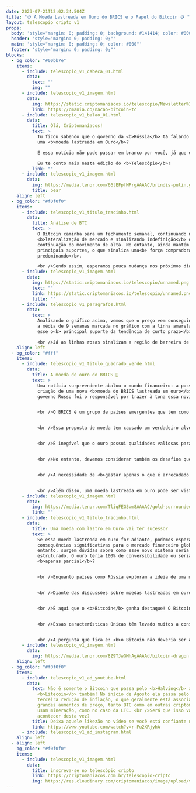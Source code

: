 ```yaml
---
date: 2023-07-21T12:02:34.504Z
title: "🪙 A Moeda Lastreada em Ouro do BRICS e o Papel do Bitcoin 🪙 "
layout: telescopio_cripto_v1
props:
  body: 'style="margin: 0; padding: 0; background: #141414; color: #000"'
  header: 'style="margin: 0; padding: 0;"'
  main: 'style="margin: 0; padding: 0; color: #000"'
  footer: 'style="margin: 0; padding: 0;"'
blocks:
  - bg_color: "#00bb7e"
    items:
      - include: telescopio_v1_cabeca_01.html
        data:
          text: ""
          img: ""
      - include: telescopio_v1_imagem.html
        data:
          img: https://static.criptomaniacos.io/telescopio/Newsletter%20-%20Copia%202.png
          link: https://cmania.co/nacao-bitcoin-tc
      - include: telescopio_v1_balao_01.html
        data:
          title: Olá, Criptomaníacos!
          text: >
            Tu ficou sabendo que o governo da <b>Rússia</b> tá falando em criar
            uma <b>moeda lastreada em Ouro</b>?

            E essa notícia não pode passar em branco por você, já que ela envolve diretamente o Brasil, sil, sil… 🇧🇷

            Eu te conto mais nesta edição do <b>Telescópio</b>!
          link: ""
      - include: telescopio_v1_imagem.html
        data:
          img: https://media.tenor.com/66tEFpfMPrgAAAAC/brindis-putin.gif
          title: bear
    align: left
  - bg_color: "#f0f0f0"
    items:
      - include: telescopio_v1_titulo_tracinho.html
        data:
          title: Análise de BTC
          text: >
            O Bitcoin caminha para um fechamento semanal, continuando na
            <b>lateralização de mercado e sinalizando indefinição</b> quanto à
            continuação do movimento de alta. No entanto, ainda mantém os
            principais suportes, o que sinaliza uma<b> força compradora
            predominando</b>.

            <br />Sendo assim, esperamos pouca mudança nos próximos dias até que ocorra um rompimento, e o preço volte a ganhar tendência.
      - include: telescopio_v1_imagem.html
        data:
          img: https://static.criptomaniacos.io/telescopio/unnamed.png
          text: ""
          link: https://static.criptomaniacos.io/telescopio/unnamed.png
          title: ""
      - include: telescopio_v1_paragrafos.html
        data:
          text: >
            Analisando o gráfico acima, vemos que o preço vem conseguindo manter
            a média de 9 semanas marcada no gráfico com a linha amarela, sendo
            esse o<b> principal suporte da tendência de curto prazo</b>.

            <br />Já as linhas rosas sinalizam a região de barreira de <b>resistências</b> que precisam ser superadas para buscar os alvos marcados no gráfico com as linhas brancas.
    align: left
  - bg_color: "#fff"
    items:
      - include: telescopio_v1_titulo_quadrado_verde.html
        data:
          title: A moeda de ouro do BRICS 🥇
          text: >
            Uma notícia surpreendente abalou o mundo financeiro: a possível
            criação de uma nova <b>moeda do BRICS lastreada em ouro</b>. O
            governo Russo foi o responsável por trazer à tona essa novidade.


            <br />O BRICS é um grupo de países emergentes que tem como objetivo a cooperação econômica e o desenvolvimento em conjunto. O grupo é formado por <b>Brasil, Rússia, Índia, China e África do Sul</b>.


            <br />Essa proposta de moeda tem causado um verdadeiro alvoroço. Afinal, se ela se concretizar, pode representar <b>o maior choque monetário do sistema financeiro das últimas cinco décadas</b>. A questão que fica é: por que o ouro como lastro da moeda do BRICS?


            <br />É inegável que o ouro possui qualidades valiosas para ser um lastro monetário sólido. <b>Durabilidade, confiabilidade, portabilidade e oferta limitada</b> são apenas alguns dos atributos que tornam o ouro atraente como base para uma moeda.


            <br />No entanto, devemos considerar também os desafios que o padrão ouro apresenta. 


            <br />A necessidade de <b>gastar apenas o que é arrecadado e parar de imprimir dinheiro</b> pode ser um obstáculo significativo para muitos governos. Você acredita que os políticos querem frear a capacidade de criar dinheiro do nada?


            <br />Além disso, uma moeda lastreada em ouro pode ser vista como uma <b>ameaça ao dólar e outras moedas Fiat</b>, uma vez que o lastro em ouro pode transmitir maior confiança do que a simples impressão de dinheiro por governos.
      - include: telescopio_v1_imagem.html
        data:
          img: https://media.tenor.com/TliqFEG3wm8AAAAC/gold-surrounded-by-gold.gif
          link: ""
      - include: telescopio_v1_titulo_tracinho.html
        data:
          title: Uma moeda com lastro em Ouro vai ter sucesso?
          text: >
            Se essa moeda lastreada em ouro for adiante, podemos esperar
            consequências significativas para o mercado financeiro global. No
            entanto, surgem dúvidas sobre como esse novo sistema seria
            estruturado. O ouro teria 100% de conversibilidade ou seria
            <b>apenas parcial</b>?


            <br />Enquanto países como Rússia exploram a ideia de uma moeda lastreada em ouro, os outros países do BRICS estão avançando mais é na criação de suas próprias <b>CBDCs</b> (versões digitais de suas moedas). <br />Essa diversidade de abordagens pode tornar <b>menos provável</b> a adoção generalizada do padrão ouro.


            <br />Diante das discussões sobre moedas lastreadas em ouro, surge o meu questionamento: e se optarmos por um sistema financeiro descentralizado que <b>não possa ser monopolizado</b> e reúna todas as características de um bom dinheiro?


            <br />É aqui que o <b>Bitcoin</b> ganha destaque! O Bitcoin oferece solidez, durabilidade, confiabilidade, maior divisibilidade e portabilidade do que o ouro. Além disso, ele possui um suprimento limitado, o que contribui para sua atratividade como <b>reserva de valor</b>.


            <br />Essas características únicas têm levado muitos a considerar o Bitcoin como uma <b>moeda forte e uma alternativa ao ouro</b>. 


            <br />A pergunta que fica é: <b>o Bitcoin não deveria ser a grande moeda de lastro dos BRICS?</b>
      - include: telescopio_v1_imagem.html
        data:
          img: https://media.tenor.com/8Z9TJwGMhAgAAAAd/bitcoin-dragon.gif
    align: left
  - bg_color: "#f0f0f0"
    items:
      - include: telescopio_v1_ad_youtube.html
        data:
          text: Não é somente o Bitcoin que passa pelo <b>Halving</b> a cada 4 anos. A
            <b>Litecoin</b> também! No início de Agosto ela passa pelo sua
            terceira redução de inflação, o que geralmente está associado a
            grandes aumentos de preço, tanto BTC como em outras criptomoedas que
            usam mineração, como no caso da LTC. <br />Será que isso vai
            acontecer desta vez?
          title: Deixa aquele likezão no vídeo se você está confiante no LTC!
          link: https://www.youtube.com/watch?v=r-Fu2XRjyhA
      - include: telescopio_v1_ad_instagram.html
    align: left
  - align: left
    bg_color: "#f0f0f0"
    items:
      - include: telescopio_v1_imagem.html
        data:
          title: inscreva-se no telescópio cripto
          link: https://criptomaniacos.com.br/telescopio-cripto
          img: https://res.cloudinary.com/criptomaniacos/image/upload/v1662133224/telescopio/inscreva-se-telescopio.png
---
```

